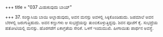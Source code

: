 +++
title = "037 ಮಿಡುಕುವುದು ಬಾಯ್"

+++
37. ಸಂನ್ಯಾಸಿಯ ಬಾಯಿ ಅಲ್ಲಾಡುವುದು, ಅವನ ಮನಸ್ಸು ಅವಳಲ್ಲಿ ಸಿಕ್ಕಿಕೊಂಡಿಹುದು. ಜಪಮಾಲೆ ಅವನ ಬೆರಳಲ್ಲಿ ಜರುಗುತ್ತಿಹುದು. ಅವನ ಕಣ್ಣುಗಳು ಆ ಸುಭದ್ರೆಯನ್ನು ತುಂಬಿಕೊಳ್ಳುತ್ತಿದ್ದವು. ಶಿವನ ಪೂಜೆಗೆ ಕೈ. ಸುಭದ್ರೆಯ ಹತೋಟಿಯಲ್ಲಿ ಮನಸ್ಸು. ಹೊರಗಡೆಗೆ ಏಕಾಗ್ರತೆಯ ಸೇರಿಕೆ. ಒಳಗೆ ಇಂದುಮುಖಿ. ಹೀಗಾಯಿತು ಪಾರ್ಥನ ಅವಸ್ಥೆ.